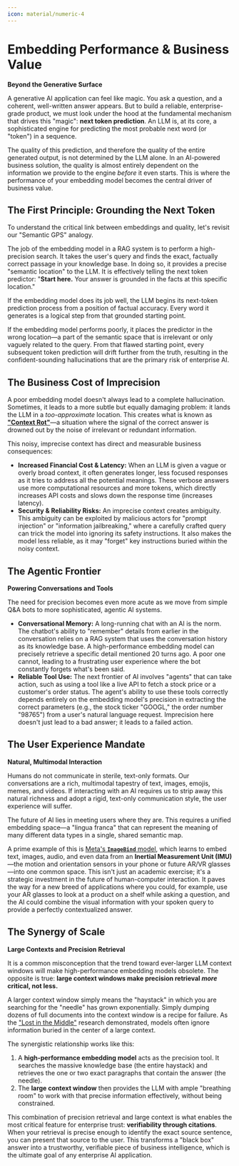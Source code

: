 ```yaml
---
icon: material/numeric-4
---
```


# Embedding Performance & Business Value


**Beyond the Generative Surface**

A generative AI application can feel like magic. You ask a question, and a coherent, well-written answer appears. But to build a reliable, enterprise-grade product, we must look under the hood at the fundamental mechanism that drives this "magic": **next token prediction**. An LLM is, at its core, a sophisticated engine for predicting the most probable next word (or "token") in a sequence.

The quality of this prediction, and therefore the quality of the entire generated output, is not determined by the LLM alone. In an AI-powered business solution, the quality is almost entirely dependent on the information we provide to the engine *before* it even starts. This is where the performance of your embedding model becomes the central driver of business value.

## The First Principle: Grounding the Next Token

To understand the critical link between embeddings and quality, let's revisit our "Semantic GPS" analogy.

The job of the embedding model in a RAG system is to perform a high-precision search. It takes the user's query and finds the exact, factually correct passage in your knowledge base. In doing so, it provides a precise "semantic location" to the LLM. It is effectively telling the next token predictor: "**Start here.** Your answer is grounded in the facts at this specific location."

If the embedding model does its job well, the LLM begins its next-token prediction process from a position of factual accuracy. Every word it generates is a logical step from that grounded starting point.

If the embedding model performs poorly, it places the predictor in the wrong location—a part of the semantic space that is irrelevant or only vaguely related to the query. From that flawed starting point, every subsequent token prediction will drift further from the truth, resulting in the confident-sounding hallucinations that are the primary risk of enterprise AI.


## The Business Cost of Imprecision

A poor embedding model doesn't always lead to a complete hallucination. Sometimes, it leads to a more subtle but equally damaging problem: it lands the LLM in a *too-approximate* location. This creates what is known as [**"Context Rot"**](https://www.youtube.com/watch?v=TUjQuC4ugak)—a situation where the signal of the correct answer is drowned out by the noise of irrelevant or redundant information.

This noisy, imprecise context has direct and measurable business consequences:

* **Increased Financial Cost & Latency:** When an LLM is given a vague or overly broad context, it often generates longer, less focused responses as it tries to address all the potential meanings. These verbose answers use more computational resources and more tokens, which directly increases API costs and slows down the response time (increases latency).
* **Security & Reliability Risks:** An imprecise context creates ambiguity. This ambiguity can be exploited by malicious actors for "prompt injection" or "information jailbreaking," where a carefully crafted query can trick the model into ignoring its safety instructions. It also makes the model less reliable, as it may "forget" key instructions buried within the noisy context.


## The Agentic Frontier 
**Powering Conversations and Tools**

The need for precision becomes even more acute as we move from simple Q&A bots to more sophisticated, agentic AI systems.

* **Conversational Memory:** A long-running chat with an AI is the norm. The chatbot's ability to "remember" details from earlier in the conversation relies on a RAG system that uses the conversation history as its knowledge base. A high-performance embedding model can precisely retrieve a specific detail mentioned 20 turns ago. A poor one cannot, leading to a frustrating user experience where the bot constantly forgets what's been said.
* **Reliable Tool Use:** The next frontier of AI involves "agents" that can take action, such as using a tool like a live API to fetch a stock price or a customer's order status. The agent's ability to use these tools correctly depends entirely on the embedding model's precision in extracting the correct parameters (e.g., the stock ticker "GOOGL," the order number "98765") from a user's natural language request. Imprecision here doesn't just lead to a bad answer; it leads to a failed action.


## The User Experience Mandate
**Natural, Multimodal Interaction**

Humans do not communicate in sterile, text-only formats. Our conversations are a rich, multimodal tapestry of text, images, emojis, memes, and videos. If interacting with an AI requires us to strip away this natural richness and adopt a rigid, text-only communication style, the user experience will suffer.

The future of AI lies in meeting users where they are. This requires a unified embedding space—a "lingua franca" that can represent the meaning of many different data types in a single, shared semantic map.

A prime example of this is [Meta's **`ImageBind`** model](https://imagebind.metademolab.com/), which learns to embed text, images, audio, and even data from an **Inertial Measurement Unit (IMU)**—the motion and orientation sensors in your phone or future AR/VR glasses—into one common space. This isn't just an academic exercise; it's a strategic investment in the future of human-computer interaction. It paves the way for a new breed of applications where you could, for example, use your AR glasses to look at a product on a shelf while asking a question, and the AI could combine the visual information with your spoken query to provide a perfectly contextualized answer.


## The Synergy of Scale
**Large Contexts and Precision Retrieval**

It is a common misconception that the trend toward ever-larger LLM context windows will make high-performance embedding models obsolete. The opposite is true: **large context windows make precision retrieval *more* critical, not less.**

A larger context window simply means the "haystack" in which you are searching for the "needle" has grown exponentially. Simply dumping dozens of full documents into the context window is a recipe for failure. As the ["Lost in the Middle"](https://arxiv.org/abs/2307.03172) research demonstrated, models often ignore information buried in the center of a large context.

The synergistic relationship works like this:

1.  A **high-performance embedding model** acts as the precision tool. It searches the massive knowledge base (the entire haystack) and retrieves the one or two exact paragraphs that contain the answer (the needle).
2.  The **large context window** then provides the LLM with ample "breathing room" to work with that precise information effectively, without being constrained.

This combination of precision retrieval and large context is what enables the most critical feature for enterprise trust: **verifiability through citations**. When your retrieval is precise enough to identify the exact source sentence, you can present that source to the user. This transforms a "black box" answer into a trustworthy, verifiable piece of business intelligence, which is the ultimate goal of any enterprise AI application.